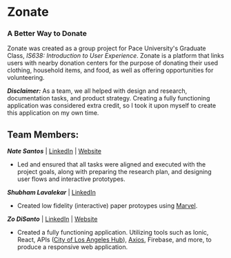 # Zonate
### A Better Way to Donate

Zonate was created as a group project for Pace University's Graduate Class, _IS638: Introduction to User Experience_. Zonate is a platform that links users with nearby donation centers for the purpose of donating their used clothing, household items, and food, as well as offering opportunities for volunteering.

**_Disclaimer:_** As a team, we all helped with design and research, documentation tasks, and product strategy. Creating a fully functioning application was considered extra credit, so I took it upon myself to create this application on my own time.

## Team Members: 
**_Nate Santos_** | <a href="https://www.linkedin.com/in/nathanieljason-santos/">LinkedIn</a> | <a href="https://natesantos.super.site/">Website</a>
 - Led and ensured that all tasks were aligned and executed with the project goals, along with preparing the research plan, and designing user flows and interactive prototypes.

**_Shubham Lavalekar_** | <a href="https://www.linkedin.com/in/shubham-lavalekar/">LinkedIn</a>

 - Created low fidelity (interactive) paper protoypes using <a href="https://marvelapp.com/prototype/87d6900">Marvel</a>.

**_Zo DiSanto_** | <a href="https://linkedin.com/in/zdisanto">LinkedIn</a> | <a href="https://zdisanto.github.io/">Website</a>

 - Created a fully functioning application. Utilizing tools such as Ionic, React, APIs (<a href="https://geohub.lacity.org/datasets/lahub::volunteer-opportunities-1/about">City of Los Angeles Hub</a>), <a href="https://axios-http.com">Axios</a>, Firebase, and more, to produce a responsive web application. 
